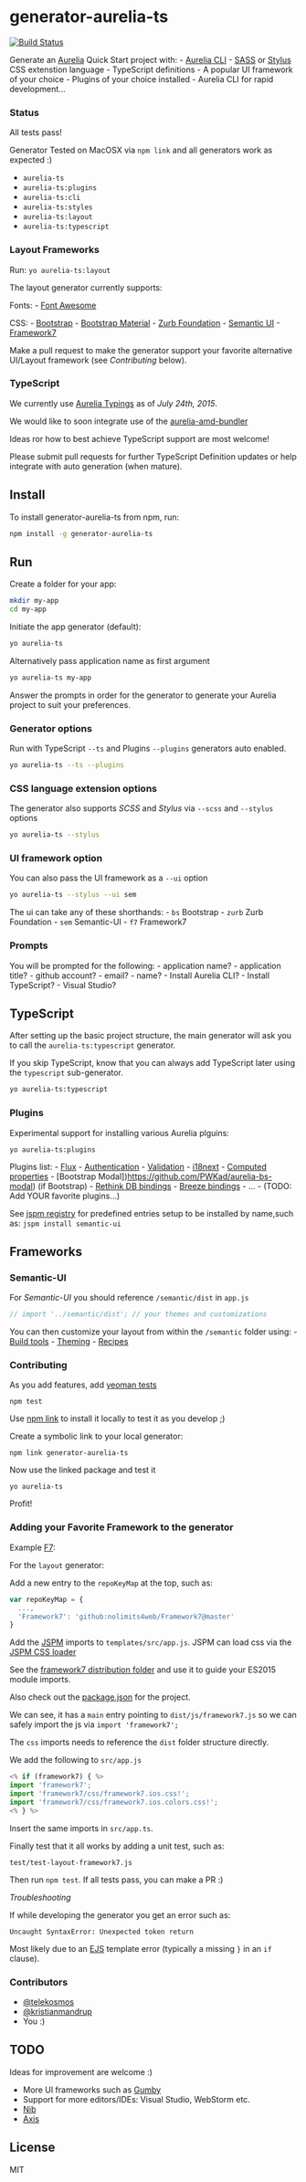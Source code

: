 generator-aurelia-ts
====================

[![Build Status](https://secure.travis-ci.org/kristianmandrup/generator-aurelia-ts.png?branch=master)](https://travis-ci.org/kristianmandrup/generator-aurelia-ts)

Generate an [Aurelia](aurelia.io) Quick Start project with: - [Aurelia CLI](http://www.programwitherik.com/what-is-aurelia-cli-how-does-it-work/) - [SASS](http://sass-lang.com/) or [Stylus](https://learnboost.github.io/stylus/) CSS extenstion language - TypeScript definitions - A popular UI framework of your choice - Plugins of your choice installed - Aurelia CLI for rapid development...

### Status

All tests pass!

Generator Tested on MacOSX via `npm link` and all generators work as expected :)

-	`aurelia-ts`
-	`aurelia-ts:plugins`
-	`aurelia-ts:cli`
-	`aurelia-ts:styles`
-	`aurelia-ts:layout`
-	`aurelia-ts:typescript`

### Layout Frameworks

Run: `yo aurelia-ts:layout`

The layout generator currently supports:

Fonts: - [Font Awesome](http://fortawesome.github.io/Font-Awesome/)

CSS: - [Bootstrap](http://getbootstrap.com) - [Bootstrap Material](https://fezvrasta.github.io/bootstrap-material-design/) - [Zurb Foundation](http://foundation.zurb.com/) - [Semantic UI](semantic-ui.com) - [Framework7](http://www.idangero.us/framework7)

Make a pull request to make the generator support your favorite alternative UI/Layout framework (see *Contributing* below).

### TypeScript

We currently use [Aurelia Typings](https://github.com/cmichaelgraham/aurelia-typescript-atom/tree/master/skel-nav-ts/typings/aurelia) as of *July 24th, 2015*.

We would like to soon integrate use of the [aurelia-amd-bundler](https://github.com/cmichaelgraham/aurelia-amd-bundler)

Ideas ror how to best achieve TypeScript support are most welcome!

Please submit pull requests for further TypeScript Definition updates or help integrate with auto generation (when mature).

Install
-------

To install generator-aurelia-ts from npm, run:

```bash
npm install -g generator-aurelia-ts
```

Run
---

Create a folder for your app:

```bash
mkdir my-app
cd my-app
```

Initiate the app generator (default):

```bash
yo aurelia-ts
```

Alternatively pass application name as first argument

```bash
yo aurelia-ts my-app
```

Answer the prompts in order for the generator to generate your Aurelia project to suit your preferences.

### Generator options

Run with TypeScript `--ts` and Plugins `--plugins` generators auto enabled.

```bash
yo aurelia-ts --ts --plugins
```

### CSS language extension options

The generator also supports *SCSS* and *Stylus* via `--scss` and `--stylus` options

```bash
yo aurelia-ts --stylus
```

### UI framework option

You can also pass the UI framework as a `--ui` option

```bash
yo aurelia-ts --stylus --ui sem
```

The ui can take any of these shorthands: - `bs` Bootstrap - `zurb` Zurb Foundation - `sem` Semantic-UI - `f7` Framework7

### Prompts

You will be prompted for the following: - application name? - application title? - github account? - email? - name? - Install Aurelia CLI? - Install TypeScript? - Visual Studio?

TypeScript
----------

After setting up the basic project structure, the main generator will ask you to call the `aurelia-ts:typescript` generator.

If you skip TypeScript, know that you can always add TypeScript later using the `typescript` sub-generator.

```bash
yo aurelia-ts:typescript
```

### Plugins

Experimental support for installing various Aurelia plguins:

`yo aurelia-ts:plugins`

Plugins list: - [Flux](https://github.com/tfrydrychewicz/aurelia-flux) - [Authentication](https://github.com/paulvanbladel/aureliauth) - [Validation](https://github.com/aurelia/validation) - [i18next](https://github.com/zewa666/aurelia-i18next) - [Computed properties](https://github.com/jdanyow/aurelia-computed/) - [Bootstrap Modal])https://github.com/PWKad/aurelia-bs-modal) (if Bootstrap) - [Rethink DB bindings](https://github.com/kristianmandrup/aurelia-rethink-bindtable) - [Breeze bindings](https://github.com/jdanyow/aurelia-breeze) - ... - (TODO: Add YOUR favorite plugins...)

See [jspm registry](https://github.com/jspm/registry/blob/master/registry.json) for predefined entries setup to be installed by name,such as: `jspm install semantic-ui`

Frameworks
----------

### Semantic-UI

For *Semantic-UI* you should reference `/semantic/dist` in `app.js`

```js
// import '../semantic/dist'; // your themes and customizations
```

You can then customize your layout from within the `/semantic` folder using: - [Build tools](http://semantic-ui.com/introduction/build-tools.html) - [Theming](http://semantic-ui.com/usage/theming.html) - [Recipes](http://semantic-ui.com/introduction/advanced-usage.html)

### Contributing

As you add features, add [yeoman tests](http://yeoman.io/authoring/testing.html)

`npm test`

Use [npm link](http://justjs.com/posts/npm-link-developing-your-own-npm-modules-without-tears) to install it locally to test it as you develop ;)

Create a symbolic link to your local generator:

`npm link generator-aurelia-ts`

Now use the linked package and test it

`yo aurelia-ts`

Profit!

### Adding your Favorite Framework to the generator

Example [F7](http://www.idangero.us/framework7):

For the `layout` generator:

Add a new entry to the `repoKeyMap` at the top, such as:

```js
var repoKeyMap = {
  ...,
  'Framework7': 'github:nolimits4web/Framework7@master'
}
```

Add the [JSPM](jspm.io) imports to `templates/src/app.js`. JSPM can load css via the [JSPM CSS loader](https://github.com/geelen/jspm-loader-css)

See the [framework7 distribution folder](https://github.com/nolimits4web/Framework7/tree/master/dist) and use it to guide your ES2015 module imports.

Also check out the [package.json](https://github.com/nolimits4web/Framework7/tree/master/package.json) for the project.

We can see, it has a `main` entry pointing to `dist/js/framework7.js` so we can safely import the js via `import 'framework7';`

The `css` imports needs to reference the `dist` folder structure directly.

We add the following to `src/app.js`

```js
<% if (framework7) { %>
import 'framework7';
import 'framework7/css/framework7.ios.css!';
import 'framework7/css/framework7.ios.colors.css!';
<% } %>
```

Insert the same imports in `src/app.ts`.

Finally test that it all works by adding a unit test, such as:

`test/test-layout-framework7.js`

Then run `npm test`. If all tests pass, you can make a PR :)

*Troubleshooting*

If while developing the generator you get an error such as:

`Uncaught SyntaxError: Unexpected token return`

Most likely due to an [EJS](http://ejs.co/) template error (typically a missing `}` in an `if` clause).

### Contributors

-	[@telekosmos](https://github.com/telekosmos)
-	[@kristianmandrup](https://github.com/kristianmandrup)
-	You :)

TODO
----

Ideas for improvement are welcome :)

-	More UI frameworks such as [Gumby](http://www.gumbyframework.com/)
-	Support for more editors/IDEs: Visual Studio, WebStorm etc.
-	[Nib](https://github.com/tj/nib)
-	[Axis](http://axis.netlify.com/)

License
-------

MIT
